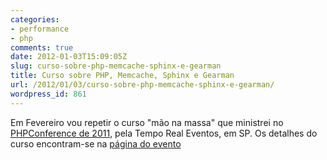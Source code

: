 ```yaml
---
categories:
- performance
- php
comments: true
date: 2012-01-03T15:09:05Z
slug: curso-sobre-php-memcache-sphinx-e-gearman
title: Curso sobre PHP, Memcache, Sphinx e Gearman
url: /2012/01/03/curso-sobre-php-memcache-sphinx-e-gearman/
wordpress_id: 861
---
```


Em Fevereiro vou repetir o curso "mão na massa" que ministrei no [PHPConference de 2011](/blog/2011/09/30/tutorial-mao-na-massa-php-conference-2011/), pela Tempo Real Eventos, em SP.
Os detalhes do curso encontram-se na [página do evento](http://www.temporealeventos.com.br/?area=242-memcached-gearman-e-sphinx-search)
